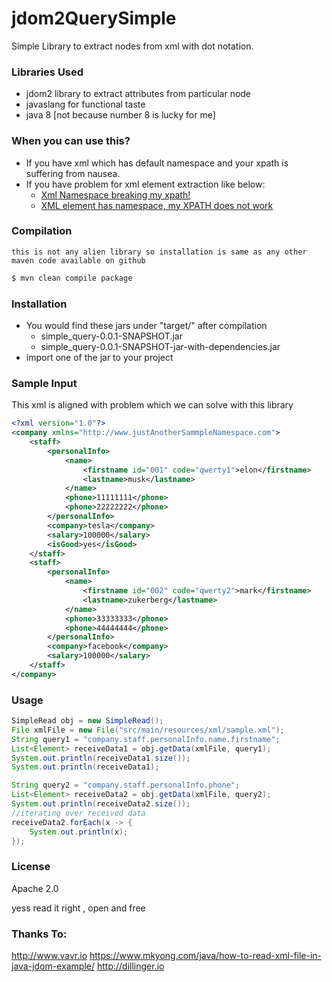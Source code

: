 # jdom2QuerySimple

Simple Library to extract nodes from xml with dot notation.

### Libraries Used
- jdom2 library to extract attributes from particular node
- javaslang for functional taste
- java 8 [not because number 8 is lucky for me]

### When you can use this?
- If you have xml which has default namespace and your xpath is suffering from nausea.
- If you have problem for xml element extraction like below:
    * [Xml Namespace breaking my xpath!]
    * [XML element has namespace, my XPATH does not work] 

### Compilation
`this is not any alien library so installation is same as any other maven code available on github`
```sh
$ mvn clean compile package
```
### Installation
- You would find these jars under "target/" after compilation 
    - simple_query-0.0.1-SNAPSHOT.jar           
    - simple_query-0.0.1-SNAPSHOT-jar-with-dependencies.jar
- import one of the jar to your project 

### Sample Input
This xml is aligned with problem which we can solve with this library
```xml
<?xml version="1.0"?>
<company xmlns="http://www.justAnotherSammpleNamespace.com">
	<staff>
		<personalInfo>
			<name>
				<firstname id="001" code="qwerty1">elon</firstname>
				<lastname>musk</lastname>
			</name>
			<phone>11111111</phone>
			<phone>22222222</phone>
		</personalInfo>
		<company>tesla</company>
		<salary>100000</salary>
		<isGood>yes</isGood>
	</staff>
	<staff>
		<personalInfo>
			<name>
				<firstname id="002" code="qwerty2">mark</firstname>
				<lastname>zukerberg</lastname>
			</name>
			<phone>33333333</phone>
			<phone>44444444</phone>
		</personalInfo>
		<company>facebook</company>
		<salary>100000</salary>
	</staff>
</company>
```
### Usage


```java
SimpleRead obj = new SimpleRead();
File xmlFile = new File("src/main/resources/xml/sample.xml");
String query1 = "company.staff.personalInfo.name.firstname";
List<Element> receiveData1 = obj.getData(xmlFile, query1);
System.out.println(receiveData1.size());
System.out.println(receiveData1);

String query2 = "company.staff.personalInfo.phone";
List<Element> receiveData2 = obj.getData(xmlFile, query2);
System.out.println(receiveData2.size());
//iterating over received data
receiveData2.forEach(x -> {
	System.out.println(x);
});
```
### License
Apache 2.0


yess read it right , open and free


### Thanks To:
http://www.vavr.io
https://www.mkyong.com/java/how-to-read-xml-file-in-java-jdom-example/
http://dillinger.io


[Xml Namespace breaking my xpath!]: <https://stackoverflow.com/questions/5239685/xml-namespace-breaking-my-xpath>
[XML element has namespace, my XPATH does not work
]:<https://stackoverflow.com/questions/10981312/xml-element-has-namespace-my-xpath-does-not-work>

